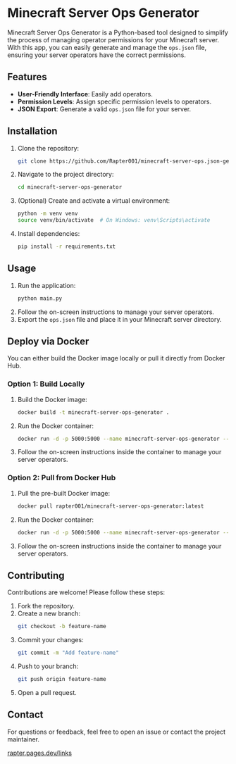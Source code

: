# Minecraft Server Ops Generator
Minecraft Server Ops Generator is a Python-based tool designed to simplify the process of managing operator permissions for your Minecraft server. With this app, you can easily generate and manage the `ops.json` file, ensuring your server operators have the correct permissions.

## Features

- **User-Friendly Interface**: Easily add operators.
- **Permission Levels**: Assign specific permission levels to operators.
- **JSON Export**: Generate a valid `ops.json` file for your server.

## Installation

1. Clone the repository:
    ```bash
    git clone https://github.com/Rapter001/minecraft-server-ops.json-generator.git
    ```
2. Navigate to the project directory:
    ```bash
    cd minecraft-server-ops-generator
    ```
3. (Optional) Create and activate a virtual environment:
    ```bash
    python -m venv venv
    source venv/bin/activate  # On Windows: venv\Scripts\activate
    ```
4. Install dependencies:
    ```bash
    pip install -r requirements.txt
    ```

## Usage

1. Run the application:
    ```bash
    python main.py
    ```
2. Follow the on-screen instructions to manage your server operators.
3. Export the `ops.json` file and place it in your Minecraft server directory.

## Deploy via Docker

You can either build the Docker image locally or pull it directly from Docker Hub.

### Option 1: Build Locally
1. Build the Docker image:
    ```bash
    docker build -t minecraft-server-ops-generator .
    ```
2. Run the Docker container:
    ```bash
    docker run -d -p 5000:5000 --name minecraft-server-ops-generator --restart=on-failure rapter001/minecraft-server-ops-generator:latest
    ```

3. Follow the on-screen instructions inside the container to manage your server operators.

### Option 2: Pull from Docker Hub

1. Pull the pre-built Docker image:
    ```bash
    docker pull rapter001/minecraft-server-ops-generator:latest
    ```
2. Run the Docker container:
    ```bash
    docker run -d -p 5000:5000 --name minecraft-server-ops-generator --restart=on-failure rapter001/minecraft-server-ops-generator:latest
    ```

3. Follow the on-screen instructions inside the container to manage your server operators.

## Contributing

Contributions are welcome! Please follow these steps:

1. Fork the repository.
2. Create a new branch:
    ```bash
    git checkout -b feature-name
    ```
3. Commit your changes:
    ```bash
    git commit -m "Add feature-name"
    ```
4. Push to your branch:
    ```bash
    git push origin feature-name
    ```
5. Open a pull request.

## Contact

For questions or feedback, feel free to open an issue or contact the project maintainer.

[rapter.pages.dev/links](https://rapter.pages.dev/links)

